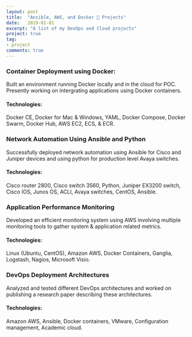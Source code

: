 ```yaml
---
layout: post
title:  "Ansible, AWS, and Docker 🐳 Projects"
date:   2019-01-01
excerpt: "A list of my DevOps and Cloud projects"
project: true
tag:
- project
comments: true
---
```


### Container Deployment using Docker:
Built an environment running Docker locally and in the cloud for POC. Presently
working on intergrating applications using Docker containers.
#### Technologies: 
Docker CE, Docker for Mac & Windows, YAML, Docker Compose,
Docker Swarm, Docker Hub, AWS EC2, ECS, & ECR.

### Network Automation Using Ansible and Python
Successfully deployed network automation using Ansible for Cisco and Juniper
devices and using python for production level Avaya switches.
#### Technologies: 
 Cisco router 2800, Cisco switch 3560, Python, Juniper EX3200
switch, Cisco IOS, Junos OS, ACLI, Avaya switches, CentOS, Ansible.

### Application Performance Monitoring
Developed an efficient monitoring system using AWS involving multiple monitoring
tools to gather system & application related metrics.
#### Technologies: 
 Linux (Ubuntu, CentOS), Amazon AWS, Docker Containers, Ganglia,
 Logstash, Nagios, Microsoft Visio.

### DevOps Deployment Architectures
Analyzed and tested different DevOps architectures and worked on publishing a
research paper describing these architectures.
#### Technologies: 
  Amazon AWS, Ansible, Docker containers, VMware, Configuration
  management, Academic cloud.
